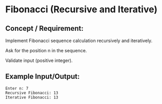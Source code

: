 # Fibonacci (Recursive and Iterative)

## Concept / Requirement:

Implement Fibonacci sequence calculation recursively and iteratively.

Ask for the position n in the sequence.

Validate input (positive integer).

## Example Input/Output:
```pgsql
Enter n: 7
Recursive Fibonacci: 13
Iterative Fibonacci: 13
```
